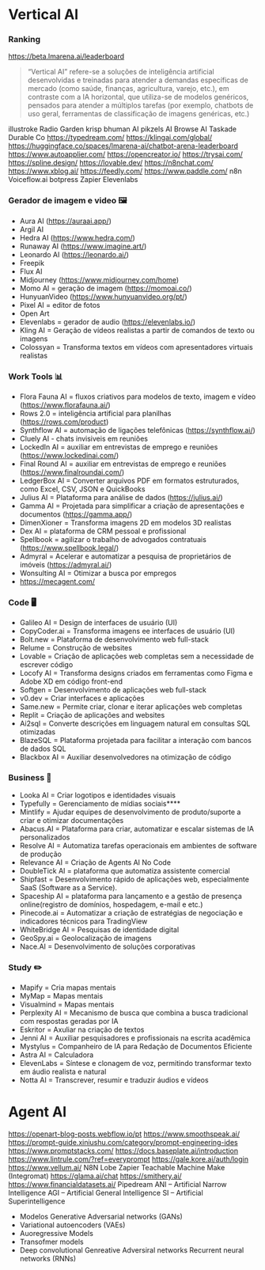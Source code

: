 # Vertical AI

### Ranking
https://beta.lmarena.ai/leaderboard

> “Vertical AI” refere-se a soluções de inteligência artificial desenvolvidas e treinadas para atender a demandas específicas de mercado (como saúde, finanças, agricultura, varejo, etc.), em contraste com a IA horizontal, que utiliza-se de modelos genéricos, pensados para atender a múltiplos tarefas (por exemplo, chatbots de uso geral, ferramentas de classificação de imagens genéricas, etc.)

illustroke
Radio Garden
krisp
bhuman AI
pikzels AI
Browse AI
Taskade
Durable Co
https://typedream.com/
https://klingai.com/global/
https://huggingface.co/spaces/lmarena-ai/chatbot-arena-leaderboard
https://www.autoapplier.com/
https://opencreator.io/
https://trysai.com/
https://spline.design/
https://lovable.dev/
https://n8nchat.com/
https://www.xblog.ai/
https://feedly.com/
https://www.paddle.com/
n8n
Voiceflow.ai
botpress
Zapier
Elevenlabs

### Gerador de imagem e video 🖼
- Aura AI (https://auraai.app/)
- Argil AI
- Hedra AI (https://www.hedra.com/)
- Runaway AI (https://www.imagine.art/)
- Leonardo AI (https://leonardo.ai/)
- Freepik
- Flux AI
- Midjourney (https://www.midjourney.com/home)
- Momo AI = geração de imagem (https://momoai.co/)
- HunyuanVideo (https://www.hunyuanvideo.org/pt/)
- Pixel AI = editor de fotos
- Open Art
- Elevenlabs = gerador de audio (https://elevenlabs.io/)
- Kling AI = Geração de vídeos realistas a partir de comandos de texto ou imagens
- Colossyan = Transforma textos em vídeos com apresentadores virtuais realistas

### Work Tools 📊
- Flora Fauna AI = fluxos criativos para modelos de texto, imagem e vídeo (https://www.florafauna.ai/)
- Rows 2.0 = inteligência artificial para planilhas (https://rows.com/product)
- Synthflow AI = automação de ligações telefônicas (https://synthflow.ai/)
- Cluely AI - chats invisiveis em reuniões 
- LockedIn AI = auxiliar em entrevistas de emprego e reuniões (https://www.lockedinai.com/)
- Final Round AI = auxiliar em entrevistas de emprego e reuniões (https://www.finalroundai.com/)
- LedgerBox AI = Converter arquivos PDF em formatos estruturados, como Excel, CSV, JSON e QuickBooks
- Julius AI = Plataforma para análise de dados (https://julius.ai/)
- Gamma AI = Projetada para simplificar a criação de apresentações e documentos (https://gamma.app/)
- DimenXioner = Transforma imagens 2D em modelos 3D realistas
- Dex AI = plataforma de CRM pessoal e profissional
- Spellbook = agilizar o trabalho de advogados contratuais (https://www.spellbook.legal/)
- Admyral = Acelerar e automatizar a pesquisa de proprietários de imóveis (https://admyral.ai/)
- Wonsulting AI = Otimizar a busca por empregos
- https://mecagent.com/
  
### Code 🖥
- Galileo AI = Design de interfaces de usuário (UI)
- CopyCoder.ai = Transforma imagens ee interfaces de usuário (UI) 
- Bolt.new = Plataforma de desenvolvimento web full-stack
- Relume = Construção de websites
- Lovable = Criação de aplicações web completas sem a necessidade de escrever código
- Locofy AI = Transforma designs criados em ferramentas como Figma e Adobe XD em código front-end
- Softgen = Desenvolvimento de aplicações web full-stack
- v0.dev = Criar interfaces e aplicações
- Same.new = Permite criar, clonar e iterar aplicações web completas
- Replit = Criação de aplicações and websites
- Ai2sql = Converte descrições em linguagem natural em consultas SQL otimizadas
- BlazeSQL = Plataforma projetada para facilitar a interação com bancos de dados SQL
- Blackbox AI = Auxiliar desenvolvedores na otimização de código

### Business 💼
- Looka AI = Criar logotipos e identidades visuais
- Typefully = Gerenciamento de mídias sociais****
- Mintlify = Ajudar equipes de desenvolvimento de produto/suporte a criar e otimizar documentações
- Abacus.AI = Plataforma para criar, automatizar e escalar sistemas de IA personalizados
- Resolve AI = Automatiza tarefas operacionais em ambientes de software de produção
- Relevance AI = Criação de Agents AI No Code
- DoubleTick AI = plataforma que automatiza assistente comercial
- Shipfast = Desenvolvimento rápido de aplicações web, especialmente SaaS (Software as a Service).
- Spaceship AI = plataforma para lançamento e a gestão de presença online(registro de domínios, hospedagem, e-mail e etc.) 
- Pinecode.ai = Automatizar a criação de estratégias de negociação e indicadores técnicos para TradingView
- WhiteBridge AI = Pesquisas de identidade digital 
- GeoSpy.ai = Geolocalização de imagens
- Nace.AI = Desenvolvimento de soluções corporativas

### Study ✏️
- Mapify = Cria mapas mentais
- MyMap = Mapas mentais
- Visualmind = Mapas mentais
- Perplexity AI = Mecanismo de busca que combina a busca tradicional com respostas geradas por IA
- Eskritor = Axuliar na criação de textos
- Jenni AI = Auxiliar pesquisadores e profissionais na escrita acadêmica
- Mystylus = Companheiro de IA para Redação de Documentos Eficiente
- Astra AI = Calculadora 
- ElevenLabs = Síntese e clonagem de voz, permitindo transformar texto em áudio realista e natural
- Notta AI = Transcrever, resumir e traduzir áudios e vídeos

# Agent AI

https://openart-blog-posts.webflow.io/pt
https://www.smoothspeak.ai/
https://prompt-guide.xiniushu.com/category/prompt-engineering-ides
https://www.promptstacks.com/
https://docs.baseplate.ai/introduction
https://www.lintrule.com/?ref=everyprompt
https://gale.kore.ai/auth/login
https://www.vellum.ai/
N8N
Lobe
Zapier
Teachable Machine
Make (Integromat)
https://glama.ai/chat
https://smithery.ai/
https://www.financialdatasets.ai/
Pipedream
ANI – Artificial Narrow Intelligence
AGI – Artificial General Intelligence
SI – Artificial Superintelligence
- Modelos Generative Adversarial networks (GANs)
- Variational autoencoders (VAEs)
- Auoregressive Models
- Transofmer models
- Deep convolutional Genreative Adversiral networks
Recurrent neural networks (RNNs)

